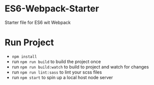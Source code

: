 # ES6-Webpack-Starter

Starter file for ES6 wit Webpack


# Run Project

- `npm install`
- run `npm run build` to build the project once
- run `npm run build:watch` to build to project and watch for changes
- run `npm run lint:sass` to lint your scss files
- run `npm start` to spin up a local host node server
